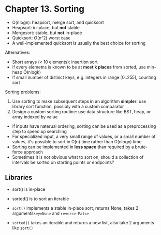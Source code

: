 # Chapter 13. Sorting

- O(nlogn): heapsort, merge sort, and quicksort
- Heapsort: in-place, but **not** stable
- Mergesort: stable, but **not** in-place
- Quicksort: O(n^2) worst case
- A well-implemented quicksort is usually the best choice for sorting

Alternatives:

- Short arrays (< 10 elements): insertion sort
- If every elemetns is known to be at **most k places** from sorted, use min-heap O(nlogk)
- If small number of distinct keys, e.g. integers in range [0..255], counting sort

Sorting problems:

1. Use sorting to make subsequent steps in an algorithm **simpler**: use library sort function, possibly with a custom comparator
2. Design a custom sorting routine: use data structure like BST, heap, or array indexed by value

- If inputs have naterual ordering, sorting can be used as a preprocessing step to speed up searching
- For specialized input, a very small range of values, or a small number of values, it's possible to sort in O(n) time rather than O(nlogn) time
- Sorting can be implemented in **less space** than required by a brute-force approach
- Sometimes it is not obvious what to sort on, should a collection of intervals be sorted on starting points or endpoints?

## Libraries

- sort() is in-place
- sorted() is to sort an iterable

- `sort()` implements a stable in-place sort, returns None, takes 2 arguments`key=None` and `reverse-False`
- `sorted()` takes an iterable and returns a new list, also take 2 arguments like `sort()`
